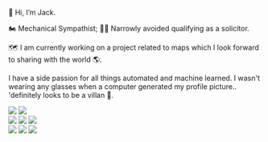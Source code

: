 👋 Hi, I’m Jack.

🏍️ Mechanical Sympathist; 🧑‍⚖️ Narrowly avoided qualifying as a solicitor.

🗺️ I am currently working on a project related to maps which I look forward to sharing with the world 🌎. 

I have a side passion for all things automated and machine learned. I wasn't wearing any glasses when a computer generated my profile picture.. 'definitely looks to be a villan 🦹.

<div align="left">
  <img src="https://img.shields.io/badge/react-61DAFB?style=for-the-badge&logo=react&logoColor=white">
  <img src="https://img.shields.io/badge/angular-DD0031.svg?style=for-the-badge&logo=angular&logoColor=white">
</div>
<div align="left">
  <img src="https://img.shields.io/badge/typescript-3178C6.svg?style=for-the-badge&logo=typescript&logoColor=white">
  <img src="https://img.shields.io/badge/node-339933.svg?style=for-the-badge&logo=node.js&logoColor=white">
  <img src="https://img.shields.io/badge/express-000000.svg?style=for-the-badge&logo=express&logoColor=white">
</div>
<div align="left">
  <img src="https://img.shields.io/badge/javascript-%23323330.svg?style=for-the-badge&logo=javascript&logoColor=%23F7DF1E">
  <img src="https://img.shields.io/badge/html5-%23E34F26.svg?style=for-the-badge&logo=html5&logoColor=white">
  <img src="https://img.shields.io/badge/css3-%231572B6.svg?style=for-the-badge&logo=css3&logoColor=white">
</div>


<!---
jacksbrand/jacksbrand is a ✨ special ✨ repository because its `README.md` (this file) appears on your GitHub profile.
You can click the Preview link to take a look at your changes.
--->
